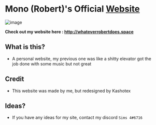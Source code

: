# Mono (Robert)'s Official [Website](http://whateverrobertdoes.space)


![image](https://www.kashotex.net/Images/Capture.PNG)

**Check out my website here : http://whateverrobertdoes.space**

## What is this?
* A personal website, my previous one was like a shitty elevator got the job done with some music but not great

## Credit
* This website was made by me, but redesigned by Kashotex

## Ideas?
* If you have any ideas for my site, contact my discord `Sims 4#6716`
